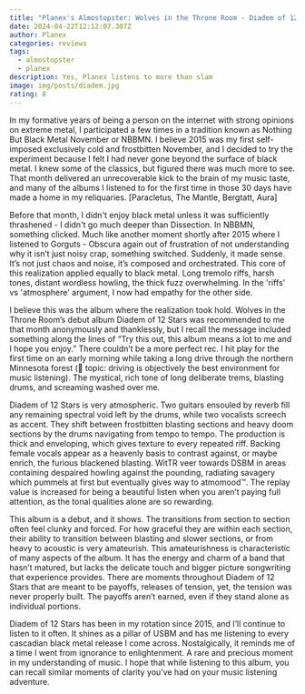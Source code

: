 ```yaml
---
title: "Planex's Almostopster: Wolves in the Throne Room - Diadem of 12 Stars"
date: 2024-04-22T12:12:07.307Z
author: Planex
categories: reviews
tags:
  - almostopster
  - planex
description: Yes, Planex listens to more than slam
image: img/posts/diadem.jpg
rating: 8
---
```

<!--StartFragment-->

In my formative years of being a person on the internet with strong opinions on extreme metal, I participated a few times in a tradition known as Nothing But Black Metal November or NBBMN. I believe 2015 was my first self-imposed exclusively cold and frostbitten November, and I decided to try the experiment because I felt I had never gone beyond the surface of black metal. I knew some of the classics, but figured there was much more to see. That month delivered an unrecoverable kick to the brain of my music taste, and many of the albums I listened to for the first time in those 30 days have made a home in my reliquaries. \[Paracletus, The Mantle, Bergtatt, Aura]

Before that month, I didn't enjoy black metal unless it was sufficiently thrashened - I didn't go much deeper than Dissection. In NBBMN, something clicked. Much like another moment shortly after 2015 where I listened to Gorguts - Obscura again out of frustration of not understanding why it isn’t just noisy crap, something switched. Suddenly, it made sense. It’s not just chaos and noise, it’s composed and orchestrated. This core of this realization applied equally to black metal. Long tremolo riffs, harsh tones, distant wordless howling, the thick fuzz overwhelming. In the 'riffs' vs 'atmosphere' argument, I now had empathy for the other side. 

I believe this was the album where the realization took hold. Wolves in the Throne Room’s debut album Diadem of 12 Stars was recommended to me that month anonymously and thanklessly, but I recall the message included something along the lines of “Try this out, this album means a lot to me and I hope you enjoy.” There couldn’t be a more perfect rec. I hit play for the first time on an early morning while taking a long drive through the northern Minnesota forest (🤔 topic: driving is objectively the best environment for music listening). The mystical, rich tone of long deliberate trems, blasting drums, and screaming washed over me. 

Diadem of 12 Stars is very atmospheric. Two guitars ensouled by reverb fill any remaining spectral void left by the drums, while two vocalists screech as accent. They shift between frostbitten blasting sections and heavy doom sections by the drums navigating from tempo to tempo. The production is thick and enveloping, which gives texture to every repeated riff. Backing female vocals appear as a heavenly basis to contrast against, or maybe enrich, the furious blackened blasting. WitTR veer towards DSBM in areas containing despaired howling against the pounding, radiating savagery which pummels at first but eventually gives way to atmomood™. The replay value is increased for being a beautiful listen when you aren’t paying full attention, as the tonal qualities alone are so rewarding. 

This album is a debut, and it shows. The transitions from section to section often feel clunky and forced. For how graceful they are within each section, their ability to transition between blasting and slower sections, or from heavy to acoustic is very amateurish. This amateurishness is characteristic of many aspects of the album. It has the energy and charm of a band that hasn’t matured, but lacks the delicate touch and bigger picture songwriting that experience provides. There are moments throughout Diadem of 12 Stars that are meant to be payoffs, releases of tension, yet, the tension was never properly built. The payoffs aren’t earned, even if they stand alone as individual portions. 

Diadem of 12 Stars has been in my rotation since 2015, and I’ll continue to listen to it often. It shines as a pillar of USBM and has me listening to every cascadian black metal release I come across. Nostalgically, it reminds me of a time I went from ignorance to enlightenment. A rare and precious moment in my understanding of music. I hope that while listening to this album, you can recall similar moments of clarity you’ve had on your music listening adventure. 

<!--EndFragment-->